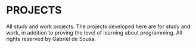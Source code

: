 # PROJECTS
 All study and work projects.
 The projects developed here are for study and work, in addition to proving the level of learning about programming.
 All rights reserved by Gabriel de Sousa.
